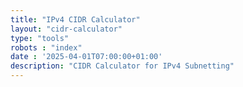 ```yaml
---
title: "IPv4 CIDR Calculator"
layout: "cidr-calculator"
type: "tools"
robots : "index"
date : '2025-04-01T07:00:00+01:00'
description: "CIDR Calculator for IPv4 Subnetting"
---
```


